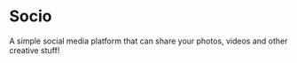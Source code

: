 # Socio
A simple social media platform that can share your photos, videos and other creative stuff!
